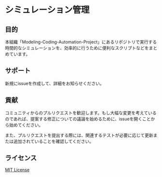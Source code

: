 # シミュレーション管理

## 目的

本組織「Modeling-Coding-Automation-Project」にあるリポジトリで実行する時間的なシミュレーションを、効率的に行うために便利なスクリプトなどをまとめています。


## サポート

新規にissueを作成して、詳細をお知らせください。

## 貢献

コミュニティからのプルリクエストを歓迎します。もし大幅な変更を考えているのであれば、提案する修正についての議論を始めるために、issueを開くことから始めてください。

また、プルリクエストを提出する際には、関連するテストが必要に応じて更新または追加されていることを確認してください。

## ライセンス

[MIT License](./LICENSE.txt)
